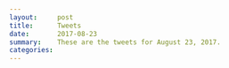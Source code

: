 ```yaml
---
layout:     post
title:      Tweets
date:       2017-08-23
summary:    These are the tweets for August 23, 2017.
categories:
---
```


